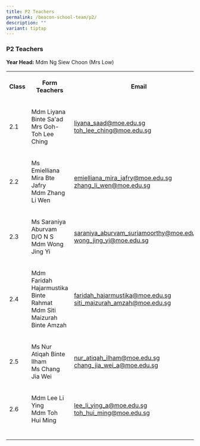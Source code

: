 ```yaml
---
title: P2 Teachers
permalink: /beacon-school-team/p2/
description: ""
variant: tiptap
---
```

<h3>P2 Teachers</h3>
<p><strong>Year Head:</strong> Mdm Ng Siew Choon (Mrs Low)</p>
<table style="minWidth: 75px">
<colgroup>
<col>
<col>
<col>
</colgroup>
<tbody>
<tr>
<th rowspan="1" colspan="1">
<p><strong>Class</strong>
</p>
</th>
<th rowspan="1" colspan="1">
<p><strong>Form Teachers</strong>
</p>
</th>
<th rowspan="1" colspan="1">
<p><strong>Email</strong>
</p>
</th>
</tr>
<tr>
<td rowspan="1" colspan="1">
<p>2.1</p>
</td>
<td rowspan="1" colspan="1">
<p>Mdm Liyana Binte Sa'ad
<br>Mrs Goh-Toh Lee Ching</p>
</td>
<td rowspan="1" colspan="1">
<p><a href="mailto:liyana_saad@moe.edu.sg" rel="noopener noreferrer nofollow" target="_blank">liyana_saad@moe.edu.sg</a> 
<br><a href="mailto:toh_lee_ching@moe.edu.sg" rel="noopener noreferrer nofollow" target="_blank">toh_lee_ching@moe.edu.sg</a>
</p>
</td>
</tr>
<tr>
<td rowspan="1" colspan="1">
<p>2.2</p>
</td>
<td rowspan="1" colspan="1">
<p>Ms Emielliana Mira Bte Jafry
<br>Mdm Zhang Li Wen</p>
</td>
<td rowspan="1" colspan="1">
<p><a href="mailto:emielliana_mira_jafry@moe.edu.sg" rel="noopener noreferrer nofollow" target="_blank">emielliana_mira_jafry@moe.edu.sg</a> 
<br><a href="mailto:zhang_li_wen@moe.edu.sg" rel="noopener noreferrer nofollow" target="_blank">zhang_li_wen@moe.edu.sg</a>
</p>
</td>
</tr>
<tr>
<td rowspan="1" colspan="1">
<p>2.3</p>
</td>
<td rowspan="1" colspan="1">
<p>Ms Saraniya Aburvam D/O N S
<br>Mdm Wong Jing Yi</p>
</td>
<td rowspan="1" colspan="1">
<p><a href="mailto:saraniya_aburvam_suriamoorthy@moe.edu.sg" rel="noopener noreferrer nofollow" target="_blank">saraniya_aburvam_suriamoorthy@moe.edu.sg</a> 
<br><a href="mailto:wong_jing_yi@moe.edu.sg" rel="noopener noreferrer nofollow" target="_blank">wong_jing_yi@moe.edu.sg</a>
</p>
</td>
</tr>
<tr>
<td rowspan="1" colspan="1">
<p>2.4</p>
</td>
<td rowspan="1" colspan="1">
<p>Mdm Faridah Hajarmustika Binte Rahmat
<br>Mdm Siti Maizurah Binte Amzah</p>
</td>
<td rowspan="1" colspan="1">
<p><a href="mailto:faridah_hajarmustika@moe.edu.sg" rel="noopener noreferrer nofollow" target="_blank">faridah_hajarmustika@moe.edu.sg</a> 
<br><a href="mailto:siti_maizurah_amzah@moe.edu.sg" rel="noopener noreferrer nofollow" target="_blank">siti_maizurah_amzah@moe.edu.sg</a>
</p>
</td>
</tr>
<tr>
<td rowspan="1" colspan="1">
<p>2.5</p>
</td>
<td rowspan="1" colspan="1">
<p>Ms Nur Atiqah Binte Ilham
<br>Ms Chang Jia Wei</p>
</td>
<td rowspan="1" colspan="1">
<p><a href="mailto:nur_atiqah_ilham@moe.edu.sg" rel="noopener noreferrer nofollow" target="_blank">nur_atiqah_ilham@moe.edu.sg</a> 
<br><a href="mailto:chang_jia_wei_a@moe.edu.sg" rel="noopener noreferrer nofollow" target="_blank">chang_jia_wei_a@moe.edu.sg</a>
</p>
</td>
</tr>
<tr>
<td rowspan="1" colspan="1">
<p>2.6</p>
</td>
<td rowspan="1" colspan="1">
<p>Mdm Lee Li Ying
<br>Mdm Toh Hui Ming</p>
</td>
<td rowspan="1" colspan="1">
<p><a href="mailto:lee_li_ying_a@moe.edu.sg" rel="noopener noreferrer nofollow" target="_blank">lee_li_ying_a@moe.edu.sg</a> 
<br><a href="mailto:toh_hui_ming@moe.edu.sg" rel="noopener noreferrer nofollow" target="_blank">toh_hui_ming@moe.edu.sg</a>
</p>
</td>
</tr>
<tr>
<td rowspan="1" colspan="1">
<p></p>
</td>
<td rowspan="1" colspan="1">
<p></p>
</td>
<td rowspan="1" colspan="1">
<p></p>
</td>
</tr>
</tbody>
</table>
<p></p>
